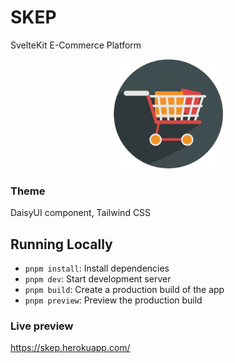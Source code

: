 # SKEP
SvelteKit E-Commerce Platform 

<div style="text-align: center">
    <img src="https://github.com/makowey/skep/blob/main/static/favicon.png?raw=true" style=" width:175px; height:175px" alt="SKEP">
</div>

### Theme
 DaisyUI component, Tailwind CSS

## Running Locally

- `pnpm install`: Install dependencies
- `pnpm dev`: Start development server
- `pnpm build`: Create a production build of the app
- `pnpm preview`: Preview the production build
 
### Live preview
https://skep.herokuapp.com/